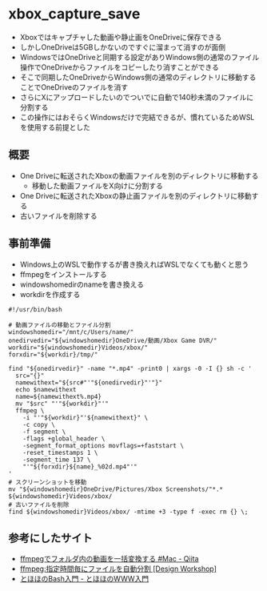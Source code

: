 # xbox_capture_save
* Xboxではキャプチャした動画や静止画をOneDriveに保存できる
* しかしOneDriveは5GBしかないのですぐに溜まって消すのが面倒
* WindowsではOneDriveと同期する設定がありWindows側の通常のファイル操作でOneDriveからファイルをコピーしたり消すことができる
* そこで同期したOneDriveからWindows側の通常のディレクトリに移動することでOneDriveのファイルを消す
* さらにXにアップロードしたいのでついでに自動で140秒未満のファイルに分割する
* この操作にはおそらくWindowsだけで完結できるが、慣れているためWSLを使用する前提とした

## 概要
* One Driveに転送されたXboxの動画ファイルを別のディレクトリに移動する
  * 移動した動画ファイルをX向けに分割する
* One Driveに転送されたXboxの静止画ファイルを別のディレクトリに移動する
* 古いファイルを削除する

## 事前準備
* Windows上のWSLで動作するが書き換えればWSLでなくても動くと思う
* ffmpegをインストールする
* windowshomedirのnameを書き換える
* workdirを作成する
  
```
#!/usr/bin/bash

# 動画ファイルの移動とファイル分割
windowshomedir="/mnt/c/Users/name/"
onedirvedir="${windowshomedir}OneDrive/動画/Xbox Game DVR/"
workdir="${windowshomedir}Videos/xbox/"
forxdir="${workdir}/tmp/"

find "${onedirvedir}" -name "*.mp4" -print0 | xargs -0 -I {} sh -c '
  src="{}"
  namewithext="${src#"'"${onedirvedir}"'"}"
  echo $namewithext
  name=${namewithext%.mp4}
  mv "$src" "'"${workdir}"'"
  ffmpeg \
    -i "'"${workdir}"'${namewithext}" \
    -c copy \
    -f segment \
    -flags +global_header \
    -segment_format_options movflags=+faststart \
    -reset_timestamps 1 \
    -segment_time 137 \
    "'"${forxdir}${name}_%02d.mp4"'"
'
# スクリーンショットを移動
mv "${windowshomedir}OneDrive/Pictures/Xbox Screenshots/"*.* ${windowshomedir}Videos/xbox/
# 古いファイルを削除
find ${windowshomedir}Videos/xbox/ -mtime +3 -type f -exec rm {} \;
```
## 参考にしたサイト
* [ffmpegでフォルダ内の動画を一括変換する \#Mac \- Qiita](https://qiita.com/hosota9/items/29f845854db2e4eeebc0)
* [ffmpeg:指定時間毎にファイルを自動分割 \[Design Workshop\]](https://ws.tetsuakibaba.jp/doku.php?id=ffmpeg:%E6%8C%87%E5%AE%9A%E6%99%82%E9%96%93%E6%AF%8E%E3%81%AB%E3%83%95%E3%82%A1%E3%82%A4%E3%83%AB%E3%82%92%E8%87%AA%E5%8B%95%E5%88%86%E5%89%B2)
* [とほほのBash入門 \- とほほのWWW入門](https://www.tohoho-web.com/ex/shell.html#shell-script)
